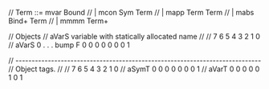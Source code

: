 

// Term ::= mvar Bound
//       |  mcon Sym   Term
//       |  mapp Term  Term
//       |  mabs Bind+ Term
//       |  mmmm Term+

// Objects
//  aVarS  variable with statically allocated name
//
//         7  6  5  4  3  2  1  0
//  aVarS  0  .  .  .  bump     F       0 0 0 0 0 0 0 1


// ----------------------------------------------------------------------------
// Object tags.
//
//              7 6 5 4 3 2 1 0
// aSymT        0 0 0 0 0 0 0 1
// aVarT        0 0 0 0 0 1 0 1



